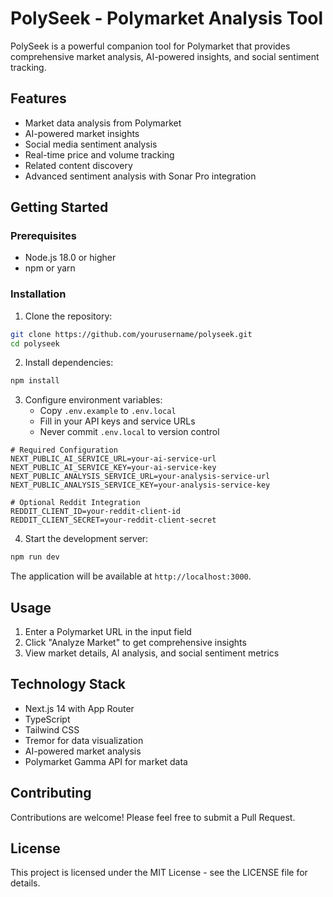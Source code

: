 # PolySeek - Polymarket Analysis Tool

PolySeek is a powerful companion tool for Polymarket that provides comprehensive market analysis, AI-powered insights, and social sentiment tracking.

## Features

- Market data analysis from Polymarket
- AI-powered market insights
- Social media sentiment analysis
- Real-time price and volume tracking
- Related content discovery
- Advanced sentiment analysis with Sonar Pro integration

## Getting Started

### Prerequisites

- Node.js 18.0 or higher
- npm or yarn

### Installation

1. Clone the repository:
```bash
git clone https://github.com/yourusername/polyseek.git
cd polyseek
```

2. Install dependencies:
```bash
npm install
```

3. Configure environment variables:
   - Copy `.env.example` to `.env.local`
   - Fill in your API keys and service URLs
   - Never commit `.env.local` to version control

```env
# Required Configuration
NEXT_PUBLIC_AI_SERVICE_URL=your-ai-service-url
NEXT_PUBLIC_AI_SERVICE_KEY=your-ai-service-key
NEXT_PUBLIC_ANALYSIS_SERVICE_URL=your-analysis-service-url
NEXT_PUBLIC_ANALYSIS_SERVICE_KEY=your-analysis-service-key

# Optional Reddit Integration
REDDIT_CLIENT_ID=your-reddit-client-id
REDDIT_CLIENT_SECRET=your-reddit-client-secret
```

4. Start the development server:
```bash
npm run dev
```

The application will be available at `http://localhost:3000`.

## Usage

1. Enter a Polymarket URL in the input field
2. Click "Analyze Market" to get comprehensive insights
3. View market details, AI analysis, and social sentiment metrics

## Technology Stack

- Next.js 14 with App Router
- TypeScript
- Tailwind CSS
- Tremor for data visualization
- AI-powered market analysis
- Polymarket Gamma API for market data

## Contributing

Contributions are welcome! Please feel free to submit a Pull Request.

## License

This project is licensed under the MIT License - see the LICENSE file for details. 